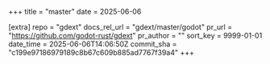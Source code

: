 +++
title = "master"
date = 2025-06-06

[extra]
repo = "gdext"
docs_rel_url = "gdext/master/godot"
pr_url = "https://github.com/godot-rust/gdext"
pr_author = ""
sort_key = 9999-01-01
date_time = 2025-06-06T14:06:50Z
commit_sha = "c199e97186979189c8b67c609b885ad7767f39a4"
+++


